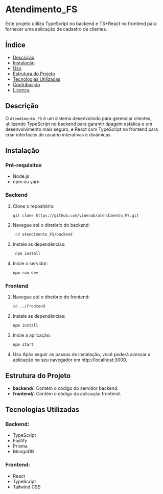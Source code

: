 # Atendimento_FS

Este projeto utiliza TypeScript no backend e TS+React no frontend para fornecer uma aplicação de cadastro de clientes.

## Índice

- [Descrição](#descrição)
- [Instalação](#instalação)
- [Uso](#uso)
- [Estrutura do Projeto](#estrutura-do-projeto)
- [Tecnologias Utilizadas](#tecnologias-utilizadas)
- [Contribuição](#contribuição)
- [Licença](#licença)

## Descrição

O `Atendimento_FS` é um sistema desenvolvido para gerenciar clientes, utilizando TypeScript no backend para garantir tipagem estática e um desenvolvimento mais seguro, e React com TypeScript no frontend para criar interfaces de usuário interativas e dinâmicas.

## Instalação

### Pré-requisitos

- Node.js
- npm ou yarn

### Backend

1. Clone o repositório:
   ```bash
   git clone https://github.com/vinecwb/atendimento_FS.git
2. Navegue até o diretório do backend:
   ```bash
    cd atendimento_FS/backend

3. Instale as dependências:
   ```bash
    npm install
4. Inicie o servidor:
    ```bash
    npm run dev

### Frontend

1. Navegue até o diretório do frontend:
    ```bash
    cd ../frontend
2. Instale as dependências:
    ```bash
    npm install
3. Inicie a aplicação:
    ```bash
    npm start

4. Uso
Após seguir os passos de instalação, você poderá acessar a aplicação no seu navegador em http://localhost:3000.

## Estrutura do Projeto

- **backend/**: Contém o código do servidor backend.
- **frontend/**: Contém o código da aplicação frontend.

## Tecnologias Utilizadas

### Backend:
- TypeScript
- Fastify
- Prisma
- MongoDB

### Frontend:
- React
- TypeScript
- Tailwind CSS

